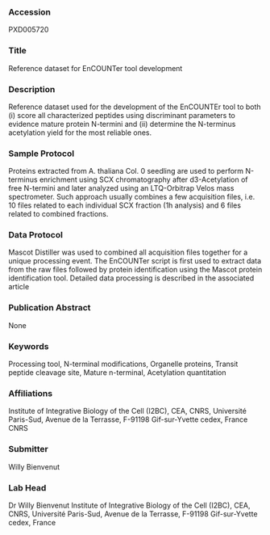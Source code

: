 ### Accession
PXD005720

### Title
Reference dataset for EnCOUNTer tool development

### Description
Reference dataset used for the development of the EnCOUNTEr tool to both (i) score all characterized peptides using discriminant parameters to evidence mature protein N-termini and (ii) determine the N-terminus acetylation yield for the most reliable ones.

### Sample Protocol
Proteins extracted from A. thaliana Col. 0 seedling are used to perform N-terminus enrichment using SCX chromatography after d3-Acetylation of free N-termini and later analyzed using an LTQ-Orbitrap Velos mass spectrometer. Such approach usually combines a few acquisition files, i.e. 10 files related to each individual SCX fraction (1h analysis) and 6 files related to combined fractions.

### Data Protocol
Mascot Distiller was used to combined all acquisition files together for a unique processing event. The EnCOUNTer script is first used to extract data from the raw files followed by protein identification using the Mascot protein identification tool. Detailed data processing is described in the associated article

### Publication Abstract
None

### Keywords
Processing tool, N-terminal modifications, Organelle proteins, Transit peptide cleavage site, Mature n-terminal, Acetylation quantitation

### Affiliations
Institute of Integrative Biology of the Cell (I2BC), CEA, CNRS, Université Paris-Sud, Avenue de la Terrasse, F-91198 Gif-sur-Yvette cedex, France
CNRS

### Submitter
Willy Bienvenut

### Lab Head
Dr Willy Bienvenut
Institute of Integrative Biology of the Cell (I2BC), CEA, CNRS, Université Paris-Sud, Avenue de la Terrasse, F-91198 Gif-sur-Yvette cedex, France


